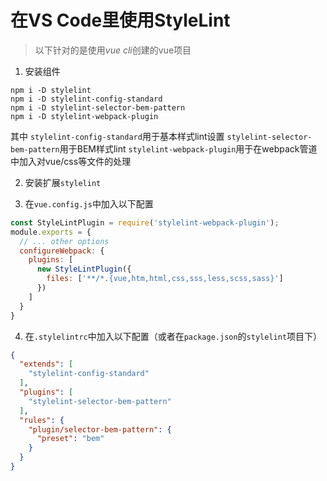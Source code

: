 # 在VS Code里使用StyleLint #

> 以下针对的是使用*vue cli*创建的vue项目

1. 安装组件

```shell
npm i -D stylelint
npm i -D stylelint-config-standard
npm i -D stylelint-selector-bem-pattern
npm i -D stylelint-webpack-plugin
```

其中
  `stylelint-config-standard`用于基本样式lint设置
  `stylelint-selector-bem-pattern`用于BEM样式lint
  `stylelint-webpack-plugin`用于在webpack管道中加入对vue/css等文件的处理

2. 安装扩展`stylelint`

3. 在`vue.config.js`中加入以下配置

```js
const StyleLintPlugin = require('stylelint-webpack-plugin');
module.exports = {
  // ... other options
  configureWebpack: {
    plugins: [
      new StyleLintPlugin({
        files: ['**/*.{vue,htm,html,css,sss,less,scss,sass}']
      })
    ]
  }
}
```

4. 在`.stylelintrc`中加入以下配置（或者在`package.json`的`stylelint`项目下）

```json
{
  "extends": [
    "stylelint-config-standard"
  ],
  "plugins": [
    "stylelint-selector-bem-pattern"
  ],
  "rules": {
    "plugin/selector-bem-pattern": {
      "preset": "bem"
    }
  }
}
```


[1]: https://stackoverflow.com/questions/36889258/how-to-make-to-lint-bem-style-using-stylelint-and-stylelint-selector-bem-pattern "How to make to lint BEM-style using stylelint and stylelint-selector-bem-pattern?"
[2]: https://github.com/simonsmith/stylelint-selector-bem-pattern "stylelint-selector-bem-pattern"
[3]: https://github.com/vuejs/vue-loader/issues/303 "A nice way to lint `.vue` files with Stylelint?"
